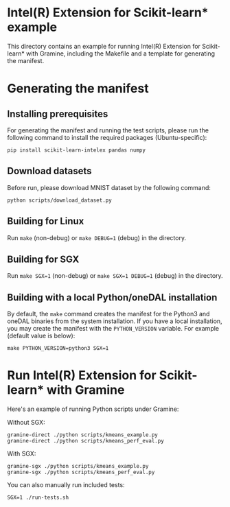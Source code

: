# Intel(R) Extension for Scikit-learn* example

This directory contains an example for running Intel(R) Extension for Scikit-learn* with Gramine, including
the Makefile and a template for generating the manifest.

# Generating the manifest

## Installing prerequisites

For generating the manifest and running the test scripts, please run the following
command to install the required packages (Ubuntu-specific):

```
pip install scikit-learn-intelex pandas numpy
```

## Download datasets

Before run, please download MNIST dataset by the following command:

```
python scripts/download_dataset.py
```

## Building for Linux

Run `make` (non-debug) or `make DEBUG=1` (debug) in the directory.

## Building for SGX

Run `make SGX=1` (non-debug) or `make SGX=1 DEBUG=1` (debug) in the directory.

## Building with a local Python/oneDAL installation

By default, the `make` command creates the manifest for the Python3 and oneDAL binaries from
the system installation. If you have a local installation, you may create the
manifest with the `PYTHON_VERSION` variable. For example (default value is below):

```
make PYTHON_VERSION=python3 SGX=1
```

# Run Intel(R) Extension for Scikit-learn* with Gramine

Here's an example of running Python scripts under Gramine:

Without SGX:

```
gramine-direct ./python scripts/kmeans_example.py
gramine-direct ./python scripts/kmeans_perf_eval.py
```

With SGX:

```
gramine-sgx ./python scripts/kmeans_example.py
gramine-sgx ./python scripts/kmeans_perf_eval.py
```

You can also manually run included tests:

```
SGX=1 ./run-tests.sh
```
